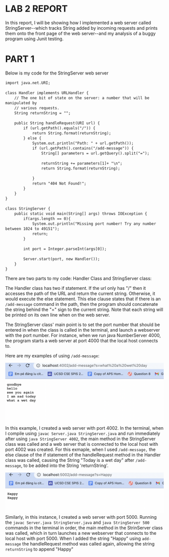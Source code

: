# LAB 2 REPORT

In this report, I will be showing how I implemented a web server called StringServer--which tracks String added by incoming requests and prints them onto 
the front page of the web server--and my analysis of a buggy program using Junit testing.

# PART 1
 
Below is my code for the StringServer web server 

```import java.io.IOException;
import java.net.URI;

class Handler implements URLHandler {
    // The one bit of state on the server: a number that will be manipulated by
    // various requests.
    String returnString = "";

    public String handleRequest(URI url) {
        if (url.getPath().equals("/")) {
            return String.format(returnString);
        } else {
            System.out.println("Path: " + url.getPath());
            if (url.getPath().contains("/add-message")) {
                String[] parameters = url.getQuery().split("=");
                
                returnString += parameters[1]+ "\n";
                return String.format(returnString);
                
            }
            return "404 Not Found!";
        }
    }
}

class StringServer {
    public static void main(String[] args) throws IOException {
        if(args.length == 0){
            System.out.println("Missing port number! Try any number between 1024 to 49151");
            return;
        }

        int port = Integer.parseInt(args[0]);

        Server.start(port, new Handler());
    }
}
```

There are two parts to my code: Handler Class and StringServer class:

The Handler class has two if statement. If the url only has "/" then it accesses the path of the URL and return the current string. Otherwise, it would execute the else statement. This else clause states that if there is an `/add-message` command in the path, then the program should concatenate the string behind the "=" sign to the current string. Note that each string will be printed on its own line when on the web server.

The StringServer class' main point is to set the port number that should be entered in when the class is called in the terminal, and launch a webserver with the port number. For instance, when we run java NumberServer 4000, the program starts a web server at port 4000 that the local host connects to.

Here are my examples of using `/add-message`:

![image](use1.png)
In this example, I created a web server with port 4002. In the terminal, when I compile using `javac Server.java StringServer.java` and run immediately after using `java StringServer 4002`, the main method in the StringServer class was called and a web server that is connected to the local host with port 4002 was created. For this exmaple, when I used `/add-message,` the else clause of the if statement of the handleRequest method in the Handler class was called, causing the String "Today is a wet day" after `/add-message`, to be added into the String 'returnString'. 

![image](use2.png)
Similarly, in this instance, I created a web server with port 5000. Running the `javac Server.java StringServer.java` and `java StringServer 500` commands in the terminal in order, the main method in the StrinServer class was called, which in turn launches a new webserver that connects to the local host with port 5000. When I added the string "Happy" using `add-message` the handleRequest method was called again, allowing the string `returnString` to append "Happy"







